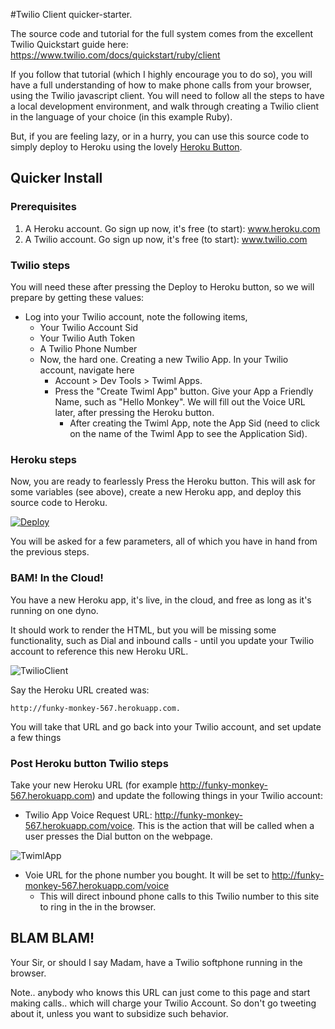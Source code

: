 #Twilio Client quicker-starter.

The source code and tutorial for the full system comes from the excellent Twilio Quickstart guide here: <https://www.twilio.com/docs/quickstart/ruby/client>

If you follow that tutorial (which I highly encourage you to do so), you will have a full understanding of how to make phone calls from your browser, using the Twilio javascript client.  You will need to follow all the steps to have a local development environment, and walk through creating a Twilio client in the language of your choice (in this example Ruby).

But, if  you are feeling lazy, or in a hurry, you can use this source code to simply deploy to Heroku using the lovely [Heroku Button](https://blog.heroku.com/archives/2014/8/7/heroku-button). 

## Quicker Install ##


### Prerequisites 
1.  A Heroku account. Go sign up now, it's free (to start): www.heroku.com
2.  A Twilio account. Go sign up now, it's free (to start): www.twilio.com

### Twilio steps

You will need these after pressing the Deploy to Heroku button, so we will prepare by getting these values:

- Log into your Twilio account, note the following items,
	- Your Twilio Account Sid
	- Your Twilio Auth Token
	- A Twilio Phone Number 
	- Now, the hard one. Creating a new Twilio App.  In your Twilio account, navigate here
	  - Account > Dev Tools > Twiml Apps.  
	  - Press the "Create Twiml App" button.  Give your App a Friendly Name, such as "Hello Monkey". We will fill out the Voice URL later, after pressing the Heroku button.  
		- After creating the Twiml App, note the App Sid (need to click on the name of the Twiml App to see the Application Sid).

### Heroku steps

Now, you are ready to fearlessly Press the Heroku button. This will ask for some variables (see above), create a new Heroku app, and deploy this source code to Heroku.

[![Deploy](https://www.herokucdn.com/deploy/button.png)](https://heroku.com/deploy) 

You will be asked for a few parameters, all of which you have in hand from the previous steps.


### BAM! In the Cloud! 

You have a new Heroku app, it's live, in the cloud, and free as long as it's running on one dyno.  

It should work to render the HTML, but you will be missing some functionality, such as Dial and inbound calls - until you update your Twilio account to reference this new Heroku URL.

![TwilioClient](http://uploadir.com/u/udmp7g31 "Twilio Client")



Say the Heroku URL created was:

	http://funky-monkey-567.herokuapp.com. 

You will take that URL and go back into your Twilio account, and set update a few things
	 
### Post Heroku button Twilio steps

Take your new Heroku URL (for example http://funky-monkey-567.herokuapp.com) and update the following things in your Twilio account:

* Twilio App Voice Request URL: http://funky-monkey-567.herokuapp.com/voice. This is the action that will be called when a user presses the Dial button on the webpage.  

![TwimlApp](http://uploadir.com/u/ee82e4sm "TwimlApp")




 * Voie URL for the phone number you bought.  It will be set to http://funky-monkey-567.herokuapp.com/voice 
   * This will direct inbound phone calls to this Twilio number to this site to ring in the  in the browser.



## BLAM BLAM!  

Your Sir, or should I say Madam, have a Twilio softphone running in the browser. 

Note.. anybody who knows this URL can just come to this page and start making calls.. which will charge your Twilio Account. So don't go tweeting about it, unless you want to subsidize such behavior.











